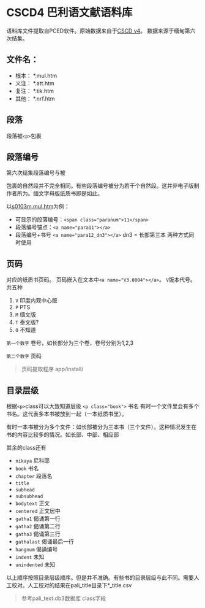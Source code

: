 # CSCD4 巴利语文献语料库

语料库文件提取自PCED软件。原始数据来自于[CSCD v4](https://www.vridhamma.org/Tipitaka-Project#TipitakaCD)。
数据来源于缅甸第六次结集。


## 文件名：

- 根本： *.mul.htm
- 义注： *.att.htm
- 复注： *.tik.htm
- 其他： *.nrf.htm

## 段落
段落被`<p>`包裹

## 段落编号

第六次结集段落编号与被<p>包裹的自然段并不完全相同。有些段落编号被分为若干个自然段。这并非电子版制作者所为。缅文字母版纸质书即是如此。

以[s0103m.mul.htm](s0103m.mul.htm)为例：
- 可显示的段落编号：`<span class="paranum">11</span>`
- 段落编号锚点：`<a name="para11"></a>`
- 段落编号+书号 `<a name="para12_dn3"></a>` dn3 = 长部第三本
两种方式同时使用

## 页码

对应的纸质书页码。
页码嵌入在文本中`<a name="V3.0004"></a>`。
`V`版本代号。共五种 
1. `V` 印度内观中心版
1. `P` PTS
1. `M` 缅文版
1. `T` 泰文版?
1. `O` 不知道

`第一个数字` 卷号，如长部分为三个卷，卷号分别为1,2,3

`第二个数字` 页码

>页码提取程序 app/install/

## 目录层级
根据`<p>`class可以大致知道层级
`<p class="book">` 书名
有时一个文件里会有多个书名。这代表多本书被放到一起（一本纸质书里）。

有时一本书被分为多个文件：如长部被分为三本书（三个文件）。这种情况发生在书的内容比较多的情况。如长部、中部、相应部

其余的class还有
- `nikaya` 尼科耶
- `book` 书名
- `chapter` 段落名
- `title`
- `subhead`
- `subsubhead`
- `bodytext` 正文
- `centered` 正文居中
- `gatha1` 偈诵第一行
- `gatha2` 偈诵第二行
- `gatha3` 偈诵第三行
- `gathalast` 偈诵最后一行
- `hangnum` 偈诵编号
- `indent` 未知
- `unindented` 未知

以上顺序按照目录层级顺序。但是并不准确。有些书的目录层级与此不同。需要人工校对。人工校对的结果在pali_title目录下*_title.csv


>参考pali_text.db3数据库 class字段